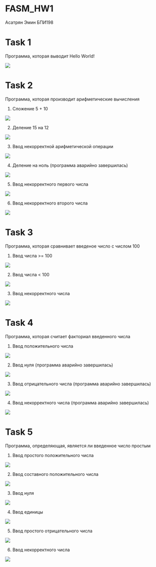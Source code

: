 # FASM_HW1
Асатрян Эмин БПИ198
# Task 1
Программа, которая выводит Hello World!

![](Task1/Test1.png)
# Task 2
Программа, которая производит арифметические вычисления
1) Сложение 5 + 10

![](Task2/Test1.png)

2) Деление 15 на 12

![](Task2/Test2.png)

3) Ввод некорректной арифметической операции

![](Task2/Test3.png)

4) Деление на ноль (программа аварийно завершилась)

![](Task2/Test4.png)

5) Ввод некорректного первого числа

![](Task2/Test5.png)

6) Ввод некорректного второго числа

![](Task2/Test6.png)
# Task 3
Программа, которая сравнивает введеное число с числом 100
1) Ввод числа >= 100

![](Task3/Test1.png)

2) Ввод числа < 100

![](Task3/Test2.png)

3) Ввод некорректного числа

![](Task3/Test3.png)
# Task 4
Программа, которая считает факториал введенного числа
1) Ввод положительного числа

![](Task4/Test1.png)

2) Ввод нуля (программа аварийно завершилась)

![](Task4/Test2.png)

3) Ввод отрицательного числа (программа аварийно завершилась)

![](Task4/Test3.png)

4) Ввод некорректного числа (программа аварийно завершилась)

![](Task4/Test4.png)
# Task 5
Программа, определяющая, является ли введенное число простым
1) Ввод простого положительного числа

![](Task5/Test1.png)

2) Ввод составного положительного числа

![](Task5/Test2.png)

3) Ввод нуля

![](Task5/Test3.png)

4) Ввод единицы

![](Task5/Test4.png)

5) Ввод простого отрицательного числа

![](Task5/Test5.png)

6) Ввод некорректного числа

![](Task5/Test6.png)
